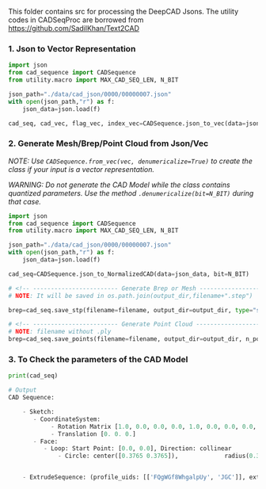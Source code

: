 This folder contains src for processing the DeepCAD Jsons. The utility codes in CADSeqProc are borrowed from https://github.com/SadilKhan/Text2CAD



### 1. Json to Vector Representation

```python
import json
from cad_sequence import CADSequence
from utility.macro import MAX_CAD_SEQ_LEN, N_BIT

json_path="./data/cad_json/0000/00000007.json"
with open(json_path,"r") as f:
    json_data=json.load(f)

cad_seq, cad_vec, flag_vec, index_vec=CADSequence.json_to_vec(data=json_data,bit=N_BIT,padding=True,max_cad_seq_len=MAX_CAD_SEQ_LEN)
```

### 2. Generate Mesh/Brep/Point Cloud from Json/Vec

_NOTE: Use `CADSequence.from_vec(vec, denumericalize=True)` to create the class if your input is a vector representation._

_WARNING: Do not generate the CAD Model while the class contains quantized parameters. Use the method `.denumericalize(bit=N_BIT)` during that case._

```python
import json
from cad_sequence import CADSequence
from utility.macro import MAX_CAD_SEQ_LEN, N_BIT

json_path="./data/cad_json/0000/00000007.json"
with open(json_path,"r") as f:
    json_data=json.load(f)

cad_seq=CADSequence.json_to_NormalizedCAD(data=json_data, bit=N_BIT)

# <!-- ------------------------ Generate Brep or Mesh ------------------------ -->
# NOTE: It will be saved in os.path.join(output_dir,filename+".step")

brep=cad_seq.save_stp(filename=filename, output_dir=output_dir, type="step") # type="stl" for mesh

# <!-- ------------------------ Generate Point Cloud ------------------------- -->
# NOTE: filename without .ply
brep=cad_seq.save_points(filename=filename, output_dir=output_dir, n_points=8192, pointype="uniform")

```


### 3. To Check the parameters of the CAD Model

```python
print(cad_seq)
```

```python
# Output
CAD Sequence:

    - Sketch:
       - CoordinateSystem:
            - Rotation Matrix [1.0, 0.0, 0.0, 0.0, 1.0, 0.0, 0.0, 0.0, 1.0],
            - Translation [0. 0. 0.]
       - Face:
          - Loop: Start Point: [0.0, 0.0], Direction: collinear
              - Circle: center([0.3765 0.3765]),             radius(0.3765), pt1 [0.37647059 0.75      ]


    - ExtrudeSequence: (profile_uids: [['FQgWGf8WhgalpUy', 'JGC']], extent_one: 0.1015625, extent_two: 0.0, boolean: 0, sketch_size: 0.75) Euler Angles [0. 0. 0.]

```